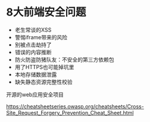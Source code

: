 # 8大前端安全问题

- 老生常谈的XSS
- 警惕iframe带来的风险
- 别被点击劫持了
- 错误的内容推断
- 防火防盗防猪队友：不安全的第三方依赖包
- 用了HTTPS也可能掉坑里
- 本地存储数据泄露
- 缺失静态资源完整性校验

开源的web应用安全项目

https://cheatsheetseries.owasp.org/cheatsheets/Cross-Site_Request_Forgery_Prevention_Cheat_Sheet.html